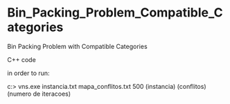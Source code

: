 # Bin_Packing_Problem_Compatible_Categories
Bin Packing Problem with Compatible Categories

C++ code

in order to run:

 c:\> vns.exe instancia.txt mapa_conflitos.txt 500 
              (instancia)    (conflitos)      (numero de iteracoes)
